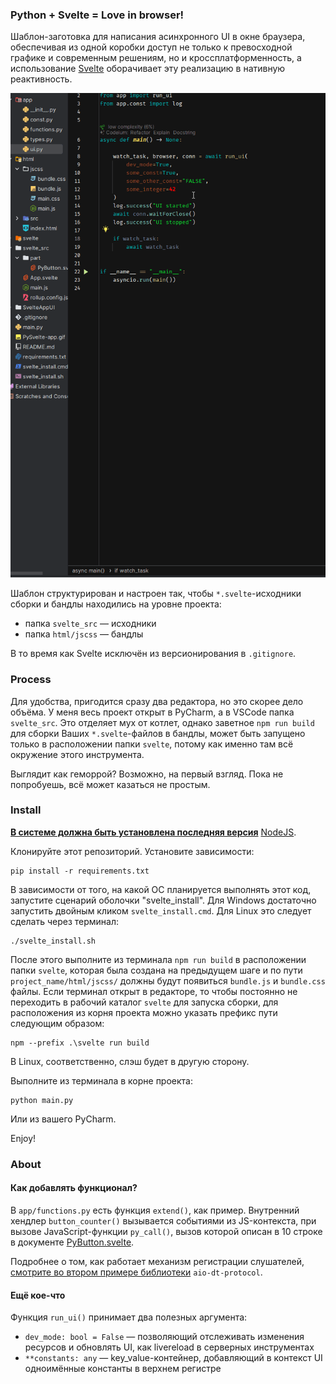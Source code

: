 ### Python + Svelte = Love in browser!
Шаблон-заготовка для написания асинхронного UI в окне браузера, обеспечивая из одной коробки доступ не только к превосходной графике и современным решениям, но и кроссплатформенность, а использование [Svelte](https://svelte.dev/) оборачивает эту реализацию в нативную реактивность.

![alt](PySvelte-app.gif)

Шаблон структурирован и настроен так, чтобы `*.svelte`-исходники сборки и бандлы находились на уровне проекта:
  * папка `svelte_src` — исходники
  * папка `html/jscss` — бандлы

В то время как Svelte исключён из версионирования в `.gitignore`. 

### Process
Для удобства, пригодится сразу два редактора, но это скорее дело объёма. У меня весь проект открыт в PyCharm, а в VSCode папка `svelte_src`. Это отделяет мух от котлет, однако заветное `npm run build` для сборки Ваших `*.svelte`-файлов в бандлы, может быть запущено только в расположении папки `svelte`, потому как именно там всё окружение этого инструмента.

Выглядит как геморрой?
Возможно, на первый взгляд.
Пока не попробуешь, всё может казаться не простым.

### Install
<b><u>В системе должна быть установлена последняя версия</u></b> [NodeJS](https://nodejs.org/).

Клонируйте этот репозиторий.
Установите зависимости:
```shell
pip install -r requirements.txt
```
В зависимости от того, на какой ОС планируется выполнять этот код, запустите сценарий оболочки "svelte_install". Для Windows достаточно запустить двойным кликом `svelte_install.cmd`. Для Linux это следует сделать через терминал:
```shell
./svelte_install.sh
```
После этого выполните из терминала `npm run build` в расположении папки `svelte`, которая была создана на предыдущем шаге и по пути `project_name/html/jscss/` должны будут появиться `bundle.js` и `bundle.css` файлы. Если терминал открыт в редакторе, то чтобы постоянно не переходить в рабочий каталог `svelte` для запуска сборки, для расположения из корня проекта можно указать префикс пути следующим образом:
```shell
npm --prefix .\svelte run build
```
В Linux, соответственно, слэш будет в другую сторону.

Выполните из терминала в корне проекта:
```shell
python main.py
```
Или из вашего PyCharm.

Enjoy!

### About
#### Как добавлять функционал?

В `app/functions.py` есть функция `extend()`, как пример. Внутренний хендлер `button_counter()` вызывается событиями из JS-контекста, при вызове JavaScript-функции `py_call()`, вызов которой описан в 10 строке в документе [PyButton.svelte](svelte_src/part/PyButton.svelte).

Подробнее о том, как работает механизм регистрации слушателей, [смотрите во втором примере библиотеки](https://github.com/PieceOfGood/aio_dt_protocol) `aio-dt-protocol`.

#### Ещё кое-что
Функция `run_ui()` принимает два полезных аргумента:
  * `dev_mode: bool = False` — позволяющий отслеживать изменения ресурсов и обновлять UI, как livereload в серверных инструментах
  * `**constants: any` — key_value-контейнер, добавляющий в контекст UI одноимённые константы в верхнем регистре

